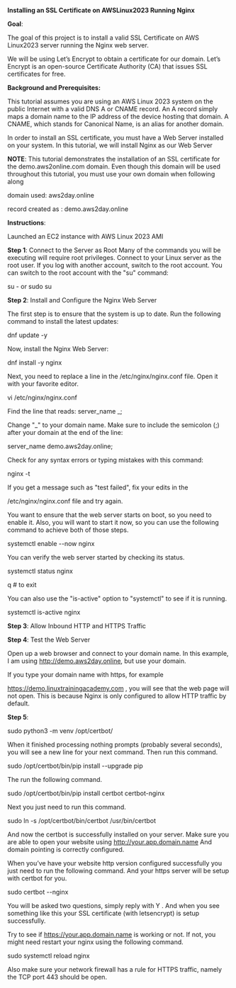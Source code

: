 **Installing an SSL Certificate on AWSLinux2023 Running Nginx**

**Goal**:

The goal of this project is to install a valid SSL Certificate on AWS Linux2023 server running the Nginx web server.

We will be using Let’s Encrypt to obtain a certificate for our domain. Let’s Encrypt is an open-source Certificate Authority (CA) that issues SSL certificates for free.

**Background and Prerequisites:**

This tutorial assumes you are using an AWS Linux 2023 system on the public Internet with a valid DNS A or CNAME record. An A record simply maps a domain name to the IP address of the device hosting that domain. A CNAME, which stands for Canonical Name, is an alias for another domain.

In order to install an SSL certificate, you must have a Web Server installed on your system. In this tutorial, we will install Nginx as our Web Server

**NOTE**: This tutorial demonstrates the installation of an SSL certificate for the demo.aws2online.com domain. Even though this domain will be used throughout this tutorial, you must use your own domain when following along

domain used:  aws2day.online

record created as :  demo.aws2day.online


**Instructions**:

Launched an EC2 instance with AWS Linux 2023 AMI

**Step 1**: Connect to the Server as Root Many of the commands you will be executing will require root privileges. Connect to your Linux server as the root user. If you log with another account, switch to the root account. You can switch to the root account with the "su" command:

su -  or sudo su 

**Step 2**: Install and Configure the Nginx Web Server

The first step is to ensure that the system is up to date. Run the following command to install the latest updates:

dnf update -y

Now, install the Nginx Web Server:

dnf install -y nginx

Next, you need to replace a line in the /etc/nginx/nginx.conf file. Open it with your favorite editor.

vi /etc/nginx/nginx.conf

Find the line that reads:
server_name _;

Change "_" to your domain name. Make sure to include the semicolon (;) after your domain at the end of the line:

server_name demo.aws2day.online;

Check for any syntax errors or typing mistakes with this command:

nginx -t

If you get a message such as "test failed", fix your edits in the

/etc/nginx/nginx.conf file and try again.

You want to ensure that the web server starts on boot, so you need to enable it. Also, you will want to start it now, so you can use the following command to achieve both of those steps.

systemctl enable --now nginx

You can verify the web server started by checking its status.

systemctl status nginx

q  # to exit 

You can also use the "is-active" option to "systemctl" to see if it is running.

systemctl is-active nginx

**Step 3**: Allow Inbound HTTP and HTTPS Traffic

**Step 4**: Test the Web Server

Open up a web browser and connect to your domain name. In this example, I am using http://demo.aws2day.online, but use your domain.

If you type your domain name with https, for example

https://demo.linuxtrainingacademy.com , you will see that the web page will not open. This is because Nginx is only configured to allow HTTP traffic by default.

**Step 5**: 

sudo python3 -m venv /opt/certbot/

When it finished processing nothing prompts (probably several seconds), you will see a new line for your next command. Then run this command.

sudo /opt/certbot/bin/pip install --upgrade pip

The run the following command.

sudo /opt/certbot/bin/pip install certbot certbot-nginx


Next you just need to run this command.

sudo ln -s /opt/certbot/bin/certbot /usr/bin/certbot

And now the certbot is successfully installed on your server. Make sure you are able to open your website using http://your.app.domain.name And domain pointing is correctly configured.

When you’ve have your website http version configured successfully you just need to run the following command. And your https server will be setup with certbot for you.

sudo certbot --nginx


You will be asked two questions, simply reply with Y . And when you see something like this your SSL certificate (with letsencrypt) is setup successfully.

Try to see if https://your.app.domain.name is working or not. If not, you might need restart your nginx using the following command.

sudo systemctl reload nginx

Also make sure your network firewall has a rule for HTTPS traffic, namely the TCP port 443 should be open.

